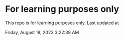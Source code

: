 # For learning purposes only
This repo is for learning purposes only.
Last updated at

Friday, August 18, 2023 3:22:38 AM

